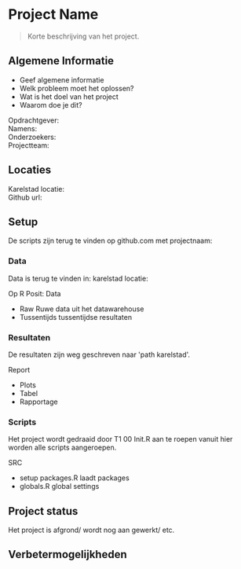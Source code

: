 # Project Name
> Korte beschrijving van het project.

## Algemene Informatie
- Geef algemene informatie
- Welk probleem moet het oplossen?
- Wat is het doel van het project
- Waarom doe je dit?

Opdrachtgever:  <!-- Naam -->   
Namens:  <!-- afdeling -->   
Onderzoekers:  <!-- Naam -->   
Projectteam:  <!-- Naam -->   
<!-- Je hoeft niet alle vragen te beantwoorden, alleen de relevante. -->


## Locaties
Karelstad locatie:  
Github url:  

## Setup
De scripts zijn terug te vinden op github.com met projectnaam: <!-- Voeg projectnaam toe -->

### Data
Data is terug te vinden in:
karelstad locatie: <!-- Voeg path toe -->

Op R Posit:
Data
- Raw                   Ruwe data uit het datawarehouse 
- Tussentijds           tussentijdse resultaten 

### Resultaten
De resultaten zijn weg geschreven naar 'path karelstad'. <!-- Voeg path toe -->

Report
- Plots
- Tabel
- Rapportage
  

### Scripts
Het project wordt gedraaid door T1 00 Init.R aan te roepen vanuit hier worden alle scripts aangeroepen.

<!-- Beschrijf hier de scripts en in welke volgorde die aangeroepen worden. -->

SRC 
- setup packages.R      laadt packages
- globals.R             global settings


## Project status

Het project is afgrond/ wordt nog aan gewerkt/ etc. 

## Verbetermogelijkheden




